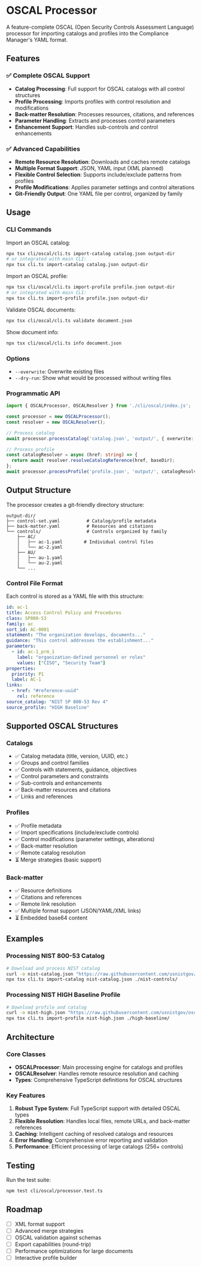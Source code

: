 # OSCAL Processor

A feature-complete OSCAL (Open Security Controls Assessment Language) processor for importing catalogs and profiles into the Compliance Manager's YAML format.

## Features

### ✅ Complete OSCAL Support
- **Catalog Processing**: Full support for OSCAL catalogs with all control structures
- **Profile Processing**: Imports profiles with control resolution and modifications
- **Back-matter Resolution**: Processes resources, citations, and references
- **Parameter Handling**: Extracts and processes control parameters
- **Enhancement Support**: Handles sub-controls and control enhancements

### ✅ Advanced Capabilities
- **Remote Resource Resolution**: Downloads and caches remote catalogs
- **Multiple Format Support**: JSON, YAML input (XML planned)
- **Flexible Control Selection**: Supports include/exclude patterns from profiles
- **Profile Modifications**: Applies parameter settings and control alterations
- **Git-Friendly Output**: One YAML file per control, organized by family

## Usage

### CLI Commands

Import an OSCAL catalog:
```bash
npx tsx cli/oscal/cli.ts import-catalog catalog.json output-dir
# or integrated with main CLI:
npx tsx cli.ts import-catalog catalog.json output-dir
```

Import an OSCAL profile:
```bash
npx tsx cli/oscal/cli.ts import-profile profile.json output-dir
# or integrated with main CLI:
npx tsx cli.ts import-profile profile.json output-dir
```

Validate OSCAL documents:
```bash
npx tsx cli/oscal/cli.ts validate document.json
```

Show document info:
```bash
npx tsx cli/oscal/cli.ts info document.json
```

### Options
- `--overwrite`: Overwrite existing files
- `--dry-run`: Show what would be processed without writing files

### Programmatic API

```typescript
import { OSCALProcessor, OSCALResolver } from './cli/oscal/index.js';

const processor = new OSCALProcessor();
const resolver = new OSCALResolver();

// Process catalog
await processor.processCatalog('catalog.json', 'output/', { overwrite: true });

// Process profile
const catalogResolver = async (href: string) => {
  return await resolver.resolveCatalogReference(href, baseDir);
};
await processor.processProfile('profile.json', 'output/', catalogResolver);
```

## Output Structure

The processor creates a git-friendly directory structure:

```
output-dir/
├── control-set.yaml          # Catalog/profile metadata
├── back-matter.yaml          # Resources and citations
└── controls/                 # Controls organized by family
    ├── AC/
    │   ├── ac-1.yaml        # Individual control files
    │   └── ac-2.yaml
    ├── AU/
    │   ├── au-1.yaml
    │   └── au-2.yaml
    └── ...
```

### Control File Format

Each control is stored as a YAML file with this structure:

```yaml
id: ac-1
title: Access Control Policy and Procedures
class: SP800-53
family: ac
sort_id: AC-0001
statement: "The organization develops, documents..."
guidance: "This control addresses the establishment..."
parameters:
  - id: ac-1_prm_1
    label: "organization-defined personnel or roles"
    values: ["CISO", "Security Team"]
properties:
  priority: P1
  label: AC-1
links:
  - href: "#reference-uuid"
    rel: reference
source_catalog: "NIST SP 800-53 Rev 4"
source_profile: "HIGH Baseline"
```

## Supported OSCAL Structures

### Catalogs
- ✅ Catalog metadata (title, version, UUID, etc.)
- ✅ Groups and control families
- ✅ Controls with statements, guidance, objectives
- ✅ Control parameters and constraints
- ✅ Sub-controls and enhancements
- ✅ Back-matter resources and citations
- ✅ Links and references

### Profiles
- ✅ Profile metadata
- ✅ Import specifications (include/exclude controls)
- ✅ Control modifications (parameter settings, alterations)
- ✅ Back-matter resolution
- ✅ Remote catalog resolution
- ⏳ Merge strategies (basic support)

### Back-matter
- ✅ Resource definitions
- ✅ Citations and references
- ✅ Remote link resolution
- ✅ Multiple format support (JSON/YAML/XML links)
- ⏳ Embedded base64 content

## Examples

### Processing NIST 800-53 Catalog

```bash
# Download and process NIST catalog
curl -o nist-catalog.json "https://raw.githubusercontent.com/usnistgov/oscal-content/main/nist.gov/SP800-53/rev4/json/NIST_SP-800-53_rev4_catalog.json"
npx tsx cli.ts import-catalog nist-catalog.json ./nist-controls/
```

### Processing NIST HIGH Baseline Profile

```bash
# Download profile and catalog
curl -o nist-high.json "https://raw.githubusercontent.com/usnistgov/oscal-content/main/nist.gov/SP800-53/rev4/json/NIST_SP-800-53_rev4_HIGH-baseline_profile.json"
npx tsx cli.ts import-profile nist-high.json ./high-baseline/
```

## Architecture

### Core Classes

- **OSCALProcessor**: Main processing engine for catalogs and profiles
- **OSCALResolver**: Handles remote resource resolution and caching
- **Types**: Comprehensive TypeScript definitions for OSCAL structures

### Key Features

1. **Robust Type System**: Full TypeScript support with detailed OSCAL types
2. **Flexible Resolution**: Handles local files, remote URLs, and back-matter references
3. **Caching**: Intelligent caching of resolved catalogs and resources
4. **Error Handling**: Comprehensive error reporting and validation
5. **Performance**: Efficient processing of large catalogs (256+ controls)

## Testing

Run the test suite:
```bash
npm test cli/oscal/processor.test.ts
```

## Roadmap

- [ ] XML format support
- [ ] Advanced merge strategies
- [ ] OSCAL validation against schemas  
- [ ] Export capabilities (round-trip)
- [ ] Performance optimizations for large documents
- [ ] Interactive profile builder